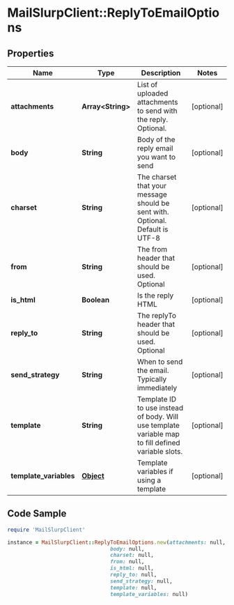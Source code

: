 # MailSlurpClient::ReplyToEmailOptions

## Properties

Name | Type | Description | Notes
------------ | ------------- | ------------- | -------------
**attachments** | **Array&lt;String&gt;** | List of uploaded attachments to send with the reply. Optional. | [optional] 
**body** | **String** | Body of the reply email you want to send | [optional] 
**charset** | **String** | The charset that your message should be sent with. Optional. Default is UTF-8 | [optional] 
**from** | **String** | The from header that should be used. Optional | [optional] 
**is_html** | **Boolean** | Is the reply HTML | [optional] 
**reply_to** | **String** | The replyTo header that should be used. Optional | [optional] 
**send_strategy** | **String** | When to send the email. Typically immediately | [optional] 
**template** | **String** | Template ID to use instead of body. Will use template variable map to fill defined variable slots. | [optional] 
**template_variables** | [**Object**]() | Template variables if using a template | [optional] 

## Code Sample

```ruby
require 'MailSlurpClient'

instance = MailSlurpClient::ReplyToEmailOptions.new(attachments: null,
                                 body: null,
                                 charset: null,
                                 from: null,
                                 is_html: null,
                                 reply_to: null,
                                 send_strategy: null,
                                 template: null,
                                 template_variables: null)
```


